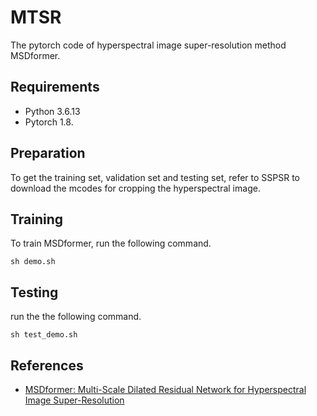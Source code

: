 # MTSR
The pytorch code of hyperspectral image super-resolution method MSDformer.

## Requirements
* Python 3.6.13
* Pytorch 1.8.

## Preparation
To get the training set, validation set and testing set, refer to SSPSR to download the mcodes for cropping the hyperspectral image.

## Training
To train MSDformer, run the following command.<br>
```
sh demo.sh
```
## Testing
run the the following command.<br>
```
sh test_demo.sh
```
## References
* [MSDformer: Multi-Scale Dilated Residual Network for Hyperspectral Image Super-Resolution](https://github.com/junjun-jiang/SSPSR)
